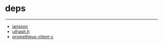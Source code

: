 # deps
---
* [jansson](https://github.com/akheron/jansson)
* [uthash.h](http://troydhanson.github.io/uthash/)
* [prometheus-client-c](https://github.com/digitalocean/prometheus-client-c)

